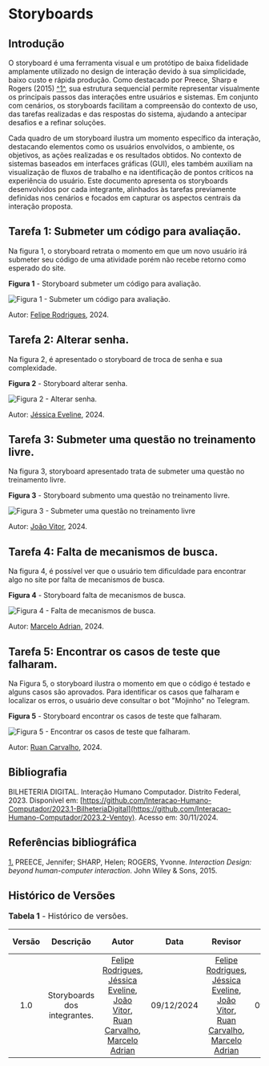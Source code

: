 # Storyboards

## Introdução

O storyboard é uma ferramenta visual e um protótipo de baixa fidelidade amplamente utilizado no design de interação devido à sua simplicidade, baixo custo e rápida produção. Como destacado por Preece, Sharp e Rogers (2015) <a id="anchor_1" href="#REF1">^1^</a>, sua estrutura sequencial permite representar visualmente os principais passos das interações entre usuários e sistemas. Em conjunto com cenários, os storyboards facilitam a compreensão do contexto de uso, das tarefas realizadas e das respostas do sistema, ajudando a antecipar desafios e a refinar soluções.

Cada quadro de um storyboard ilustra um momento específico da interação, destacando elementos como os usuários envolvidos, o ambiente, os objetivos, as ações realizadas e os resultados obtidos. No contexto de sistemas baseados em interfaces gráficas (GUI), eles também auxiliam na visualização de fluxos de trabalho e na identificação de pontos críticos na experiência do usuário. Este documento apresenta os storyboards desenvolvidos por cada integrante, alinhados às tarefas previamente definidas nos cenários e focados em capturar os aspectos centrais da interação proposta.

## Tarefa 1: Submeter um código para avaliação.

Na figura 1, o storyboard retrata o momento em que um novo usuário irá submeter seu código de uma atividade porém não recebe retorno como esperado do site.


**Figura 1** - Storyboard submeter um código para avaliação.

![Figura 1 - Submeter um código para avaliação.](../../../assets/storyboard/storyboardFaltadeFeedback.png)

Autor: [Felipe Rodrigues](https://github.com/felipeJRdev), 2024.

## Tarefa 2: Alterar senha.

Na figura 2, é apresentado o storyboard de troca de senha e sua complexidade.

**Figura 2** - Storyboard alterar senha.

![Figura 2 - Alterar senha.](../../../assets/storyboard/storyboard_alterar_senha.png)

Autor: [Jéssica Eveline](https://github.com/xzxjesse), 2024.

## Tarefa 3: Submeter uma questão no treinamento livre.

Na figura 3, storyboard apresentado trata de submeter uma questão no treinamento livre.

**Figura 3** - Storyboard submento uma questão no treinamento livre.

![Figura 3 - Submeter uma questão no treinamento livre](../../../assets/storyboard/storyboardSubermeterQuestao.jpg)

Autor: [João Vitor](https://github.com/Jauzimm), 2024.

## Tarefa 4: Falta de mecanismos de busca.

Na figura 4, é possível ver que o usuário tem dificuldade para encontrar algo no site por falta de mecanismos de busca.

**Figura 4** - Storyboard falta de mecanismos de busca.

![Figura 4 - Falta de mecanismos de busca.](../../../assets/storyboard/storyboardBusca.png)

Autor: [Marcelo Adrian](https://github.com/Marcelo-Adrian), 2024.

## Tarefa 5: Encontrar os casos de teste que falharam.

Na Figura 5, o storyboard ilustra o momento em que o código é testado e alguns casos são aprovados. Para identificar os casos que falharam e localizar os erros, o usuário deve consultar o bot "Mojinho" no Telegram.

**Figura 5** - Storyboard encontrar os casos de teste que falharam.

![Figura 5 - Encontrar os casos de teste que falharam.](../../../assets/storyboard/StoryboardVerCasos.png)

Autor: [Ruan Carvalho](https://github.com/Ruan-Carvalho), 2024.

## Bibliografia

BILHETERIA DIGITAL. Interação Humano Computador. Distrito Federal, 2023. Disponível em: [https://github.com/Interacao-Humano-Computador/2023.1-BilheteriaDigital](https://github.com/Interacao-Humano-Computador/2023.2-Ventoy). Acesso em: 30/11/2024.

## Referências bibliográfica

<a id="REF1" href="#anchor_1">1.</a>  PREECE, Jennifer; SHARP, Helen; ROGERS, Yvonne. *Interaction Design: beyond human-computer interaction*. John Wiley & Sons, 2015.

## Histórico de Versões

<font size="3"><p style="text-align: left">**Tabela 1** - Histórico de versões.</p></font>

| Versão |               Descrição                |   Autor    |    Data    |    Revisor     | Data de revisão |
| :----: | :------------------------------------: | :--------: | :--------: | :------------: | :-------------: |
|  1.0   | Storyboards dos integrantes. | [Felipe Rodrigues](https://github.com/felipeJRdev), [Jéssica Eveline](https://github.com/xzxjesse), [João Vitor](https://github.com/Jauzimm), [Ruan Carvalho](https://github.com/Ruan-Carvalho), [Marcelo Adrian](https://github.com/Marcelo-Adrian)| 09/12/2024 |      [Felipe Rodrigues](https://github.com/felipeJRdev), [Jéssica Eveline](https://github.com/xzxjesse), [João Vitor](https://github.com/Jauzimm), [Ruan Carvalho](https://github.com/Ruan-Carvalho), [Marcelo Adrian](https://github.com/Marcelo-Adrian)       |        09/12/2024         |
